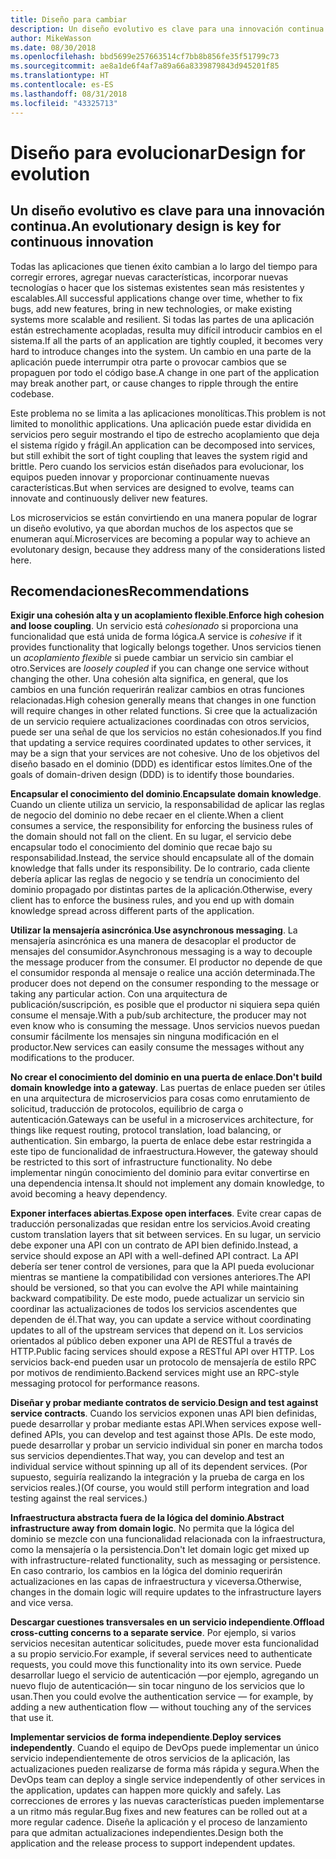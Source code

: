 ```yaml
---
title: Diseño para cambiar
description: Un diseño evolutivo es clave para una innovación continua.
author: MikeWasson
ms.date: 08/30/2018
ms.openlocfilehash: bbd5699e257663514cf7bb8b856fe35f51799c73
ms.sourcegitcommit: ae8a1de6f4af7a89a66a8339879843d945201f85
ms.translationtype: HT
ms.contentlocale: es-ES
ms.lasthandoff: 08/31/2018
ms.locfileid: "43325713"
---
```

# <a name="design-for-evolution"></a><span data-ttu-id="78d42-103">Diseño para evolucionar</span><span class="sxs-lookup"><span data-stu-id="78d42-103">Design for evolution</span></span>

## <a name="an-evolutionary-design-is-key-for-continuous-innovation"></a><span data-ttu-id="78d42-104">Un diseño evolutivo es clave para una innovación continua.</span><span class="sxs-lookup"><span data-stu-id="78d42-104">An evolutionary design is key for continuous innovation</span></span>

<span data-ttu-id="78d42-105">Todas las aplicaciones que tienen éxito cambian a lo largo del tiempo para corregir errores, agregar nuevas características, incorporar nuevas tecnologías o hacer que los sistemas existentes sean más resistentes y escalables.</span><span class="sxs-lookup"><span data-stu-id="78d42-105">All successful applications change over time, whether to fix bugs, add new features, bring in new technologies, or make existing systems more scalable and resilient.</span></span> <span data-ttu-id="78d42-106">Si todas las partes de una aplicación están estrechamente acopladas, resulta muy difícil introducir cambios en el sistema.</span><span class="sxs-lookup"><span data-stu-id="78d42-106">If all the parts of an application are tightly coupled, it becomes very hard to introduce changes into the system.</span></span> <span data-ttu-id="78d42-107">Un cambio en una parte de la aplicación puede interrumpir otra parte o provocar cambios que se propaguen por todo el código base.</span><span class="sxs-lookup"><span data-stu-id="78d42-107">A change in one part of the application may break another part, or cause changes to ripple through the entire codebase.</span></span>

<span data-ttu-id="78d42-108">Este problema no se limita a las aplicaciones monolíticas.</span><span class="sxs-lookup"><span data-stu-id="78d42-108">This problem is not limited to monolithic applications.</span></span> <span data-ttu-id="78d42-109">Una aplicación puede estar dividida en servicios pero seguir mostrando el tipo de estrecho acoplamiento que deja el sistema rígido y frágil.</span><span class="sxs-lookup"><span data-stu-id="78d42-109">An application can be decomposed into services, but still exhibit the sort of tight coupling that leaves the system rigid and brittle.</span></span> <span data-ttu-id="78d42-110">Pero cuando los servicios están diseñados para evolucionar, los equipos pueden innovar y proporcionar continuamente nuevas características.</span><span class="sxs-lookup"><span data-stu-id="78d42-110">But when services are designed to evolve, teams can innovate and continuously deliver new features.</span></span> 

<span data-ttu-id="78d42-111">Los microservicios se están convirtiendo en una manera popular de lograr un diseño evolutivo, ya que abordan muchos de los aspectos que se enumeran aquí.</span><span class="sxs-lookup"><span data-stu-id="78d42-111">Microservices are becoming a popular way to achieve an evolutonary design, because they address many of the considerations listed here.</span></span>

## <a name="recommendations"></a><span data-ttu-id="78d42-112">Recomendaciones</span><span class="sxs-lookup"><span data-stu-id="78d42-112">Recommendations</span></span>

<span data-ttu-id="78d42-113">**Exigir una cohesión alta y un acoplamiento flexible**.</span><span class="sxs-lookup"><span data-stu-id="78d42-113">**Enforce high cohesion and loose coupling**.</span></span> <span data-ttu-id="78d42-114">Un servicio está *cohesionado* si proporciona una funcionalidad que está unida de forma lógica.</span><span class="sxs-lookup"><span data-stu-id="78d42-114">A service is *cohesive* if it provides functionality that logically belongs together.</span></span> <span data-ttu-id="78d42-115">Unos servicios tienen un *acoplamiento flexible* si puede cambiar un servicio sin cambiar el otro.</span><span class="sxs-lookup"><span data-stu-id="78d42-115">Services are *loosely coupled* if you can change one service without changing the other.</span></span> <span data-ttu-id="78d42-116">Una cohesión alta significa, en general, que los cambios en una función requerirán realizar cambios en otras funciones relacionadas.</span><span class="sxs-lookup"><span data-stu-id="78d42-116">High cohesion generally means that changes in one function will require changes in other related functions.</span></span> <span data-ttu-id="78d42-117">Si cree que la actualización de un servicio requiere actualizaciones coordinadas con otros servicios, puede ser una señal de que los servicios no están cohesionados.</span><span class="sxs-lookup"><span data-stu-id="78d42-117">If you find that updating a service requires coordinated updates to other services, it may be a sign that your services are not cohesive.</span></span> <span data-ttu-id="78d42-118">Uno de los objetivos del diseño basado en el dominio (DDD) es identificar estos límites.</span><span class="sxs-lookup"><span data-stu-id="78d42-118">One of the goals of domain-driven design (DDD) is to identify those boundaries.</span></span>

<span data-ttu-id="78d42-119">**Encapsular el conocimiento del dominio**.</span><span class="sxs-lookup"><span data-stu-id="78d42-119">**Encapsulate domain knowledge**.</span></span> <span data-ttu-id="78d42-120">Cuando un cliente utiliza un servicio, la responsabilidad de aplicar las reglas de negocio del dominio no debe recaer en el cliente.</span><span class="sxs-lookup"><span data-stu-id="78d42-120">When a client consumes a service, the responsibility for enforcing the business rules of the domain should not fall on the client.</span></span> <span data-ttu-id="78d42-121">En su lugar, el servicio debe encapsular todo el conocimiento del dominio que recae bajo su responsabilidad.</span><span class="sxs-lookup"><span data-stu-id="78d42-121">Instead, the service should encapsulate all of the domain knowledge that falls under its responsibility.</span></span> <span data-ttu-id="78d42-122">De lo contrario, cada cliente debería aplicar las reglas de negocio y se tendría un conocimiento del dominio propagado por distintas partes de la aplicación.</span><span class="sxs-lookup"><span data-stu-id="78d42-122">Otherwise, every client has to enforce the business rules, and you end up with domain knowledge spread across different parts of the application.</span></span> 

<span data-ttu-id="78d42-123">**Utilizar la mensajería asincrónica**.</span><span class="sxs-lookup"><span data-stu-id="78d42-123">**Use asynchronous messaging**.</span></span> <span data-ttu-id="78d42-124">La mensajería asincrónica es una manera de desacoplar el productor de mensajes del consumidor.</span><span class="sxs-lookup"><span data-stu-id="78d42-124">Asynchronous messaging is a way to decouple the message producer from the consumer.</span></span> <span data-ttu-id="78d42-125">El productor no depende de que el consumidor responda al mensaje o realice una acción determinada.</span><span class="sxs-lookup"><span data-stu-id="78d42-125">The producer does not depend on the consumer responding to the message or taking any particular action.</span></span> <span data-ttu-id="78d42-126">Con una arquitectura de publicación/suscripción, es posible que el productor ni siquiera sepa quién consume el mensaje.</span><span class="sxs-lookup"><span data-stu-id="78d42-126">With a pub/sub architecture, the producer may not even know who is consuming the message.</span></span> <span data-ttu-id="78d42-127">Unos servicios nuevos puedan consumir fácilmente los mensajes sin ninguna modificación en el productor.</span><span class="sxs-lookup"><span data-stu-id="78d42-127">New services can easily consume the messages without any modifications to the producer.</span></span>

<span data-ttu-id="78d42-128">**No crear el conocimiento del dominio en una puerta de enlace**.</span><span class="sxs-lookup"><span data-stu-id="78d42-128">**Don't build domain knowledge into a gateway**.</span></span> <span data-ttu-id="78d42-129">Las puertas de enlace pueden ser útiles en una arquitectura de microservicios para cosas como enrutamiento de solicitud, traducción de protocolos, equilibrio de carga o autenticación.</span><span class="sxs-lookup"><span data-stu-id="78d42-129">Gateways can be useful in a microservices architecture, for things like request routing, protocol translation, load balancing, or authentication.</span></span> <span data-ttu-id="78d42-130">Sin embargo, la puerta de enlace debe estar restringida a este tipo de funcionalidad de infraestructura.</span><span class="sxs-lookup"><span data-stu-id="78d42-130">However, the gateway should be restricted to this sort of infrastructure functionality.</span></span> <span data-ttu-id="78d42-131">No debe implementar ningún conocimiento del dominio para evitar convertirse en una dependencia intensa.</span><span class="sxs-lookup"><span data-stu-id="78d42-131">It should not implement any domain knowledge, to avoid becoming a heavy dependency.</span></span>

<span data-ttu-id="78d42-132">**Exponer interfaces abiertas**.</span><span class="sxs-lookup"><span data-stu-id="78d42-132">**Expose open interfaces**.</span></span> <span data-ttu-id="78d42-133">Evite crear capas de traducción personalizadas que residan entre los servicios.</span><span class="sxs-lookup"><span data-stu-id="78d42-133">Avoid creating custom translation layers that sit between services.</span></span> <span data-ttu-id="78d42-134">En su lugar, un servicio debe exponer una API con un contrato de API bien definido.</span><span class="sxs-lookup"><span data-stu-id="78d42-134">Instead, a service should expose an API with a well-defined API contract.</span></span> <span data-ttu-id="78d42-135">La API debería ser tener control de versiones, para que la API pueda evolucionar mientras se mantiene la compatibilidad con versiones anteriores.</span><span class="sxs-lookup"><span data-stu-id="78d42-135">The API should be versioned, so that you can evolve the API while maintaining backward compatibility.</span></span> <span data-ttu-id="78d42-136">De este modo, puede actualizar un servicio sin coordinar las actualizaciones de todos los servicios ascendentes que dependen de él.</span><span class="sxs-lookup"><span data-stu-id="78d42-136">That way, you can update a service without coordinating updates to all of the upstream services that depend on it.</span></span> <span data-ttu-id="78d42-137">Los servicios orientados al público deben exponer una API de RESTful a través de HTTP.</span><span class="sxs-lookup"><span data-stu-id="78d42-137">Public facing services should expose a RESTful API over HTTP.</span></span> <span data-ttu-id="78d42-138">Los servicios back-end pueden usar un protocolo de mensajería de estilo RPC por motivos de rendimiento.</span><span class="sxs-lookup"><span data-stu-id="78d42-138">Backend services might use an RPC-style messaging protocol for performance reasons.</span></span> 

<span data-ttu-id="78d42-139">**Diseñar y probar mediante contratos de servicio**.</span><span class="sxs-lookup"><span data-stu-id="78d42-139">**Design and test against service contracts**.</span></span> <span data-ttu-id="78d42-140">Cuando los servicios exponen unas API bien definidas, puede desarrollar y probar mediante estas API.</span><span class="sxs-lookup"><span data-stu-id="78d42-140">When services expose well-defined APIs, you can develop and test against those APIs.</span></span> <span data-ttu-id="78d42-141">De este modo, puede desarrollar y probar un servicio individual sin poner en marcha todos sus servicios dependientes.</span><span class="sxs-lookup"><span data-stu-id="78d42-141">That way, you can develop and test an individual service without spinning up all of its dependent services.</span></span> <span data-ttu-id="78d42-142">(Por supuesto, seguiría realizando la integración y la prueba de carga en los servicios reales.)</span><span class="sxs-lookup"><span data-stu-id="78d42-142">(Of course, you would still perform integration and load testing against the real services.)</span></span>

<span data-ttu-id="78d42-143">**Infraestructura abstracta fuera de la lógica del dominio**.</span><span class="sxs-lookup"><span data-stu-id="78d42-143">**Abstract infrastructure away from domain logic**.</span></span> <span data-ttu-id="78d42-144">No permita que la lógica del dominio se mezcle con una funcionalidad relacionada con la infraestructura, como la mensajería o la persistencia.</span><span class="sxs-lookup"><span data-stu-id="78d42-144">Don't let domain logic get mixed up with infrastructure-related functionality, such as messaging or persistence.</span></span> <span data-ttu-id="78d42-145">En caso contrario, los cambios en la lógica del dominio requerirán actualizaciones en las capas de infraestructura y viceversa.</span><span class="sxs-lookup"><span data-stu-id="78d42-145">Otherwise, changes in the domain logic will require updates to the infrastructure layers and vice versa.</span></span> 

<span data-ttu-id="78d42-146">**Descargar cuestiones transversales en un servicio independiente**.</span><span class="sxs-lookup"><span data-stu-id="78d42-146">**Offload cross-cutting concerns to a separate service**.</span></span> <span data-ttu-id="78d42-147">Por ejemplo, si varios servicios necesitan autenticar solicitudes, puede mover esta funcionalidad a su propio servicio.</span><span class="sxs-lookup"><span data-stu-id="78d42-147">For example, if several services need to authenticate requests, you could move this functionality into its own service.</span></span> <span data-ttu-id="78d42-148">Puede desarrollar luego el servicio de autenticación &mdash;por ejemplo, agregando un nuevo flujo de autenticación&mdash; sin tocar ninguno de los servicios que lo usan.</span><span class="sxs-lookup"><span data-stu-id="78d42-148">Then you could evolve the authentication service &mdash; for example, by adding a new authentication flow &mdash; without touching any of the services that use it.</span></span>

<span data-ttu-id="78d42-149">**Implementar servicios de forma independiente**.</span><span class="sxs-lookup"><span data-stu-id="78d42-149">**Deploy services independently**.</span></span> <span data-ttu-id="78d42-150">Cuando el equipo de DevOps puede implementar un único servicio independientemente de otros servicios de la aplicación, las actualizaciones pueden realizarse de forma más rápida y segura.</span><span class="sxs-lookup"><span data-stu-id="78d42-150">When the DevOps team can deploy a single service independently of other services in the application, updates can happen more quickly and safely.</span></span> <span data-ttu-id="78d42-151">Las correcciones de errores y las nuevas características pueden implementarse a un ritmo más regular.</span><span class="sxs-lookup"><span data-stu-id="78d42-151">Bug fixes and new features can be rolled out at a more regular cadence.</span></span> <span data-ttu-id="78d42-152">Diseñe la aplicación y el proceso de lanzamiento para que admitan actualizaciones independientes.</span><span class="sxs-lookup"><span data-stu-id="78d42-152">Design both the application and the release process to support independent updates.</span></span>